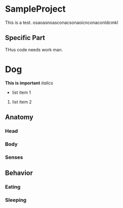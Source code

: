 # SampleProject
This is a test.
osaoasnoasconacsonaoicnconaconldcmkl
## Specific Part
THus code needs work man.

# Dog
**This is important**
*italics*

- list item 1

1. list item 2


## Anatomy

### Head

### Body

### Senses

## Behavior
### Eating

### Sleeping
